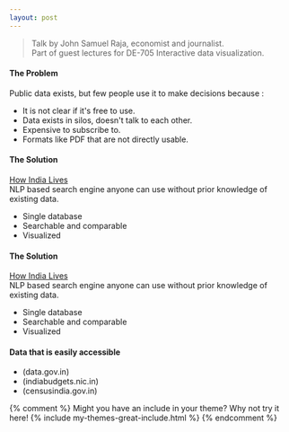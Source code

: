 ```yaml
---
layout: post
---
```


> Talk by John Samuel Raja, economist and journalist.  
> Part of guest lectures for DE-705 Interactive data visualization.

#### The Problem  
Public data exists, but few people use it to make decisions because :
- It is not clear if it's free to use.
- Data exists in silos, doesn't talk to each other.
- Expensive to subscribe to.
- Formats like PDF that are not directly usable.

#### The Solution  
[How India Lives](http://howindialives.com/)  
NLP based search engine anyone can use without prior knowledge of existing data.
- Single database
- Searchable and comparable
- Visualized


#### The Solution  
[How India Lives](http://howindialives.com/)  
NLP based search engine anyone can use without prior knowledge of existing data.
- Single database
- Searchable and comparable
- Visualized

#### Data that is easily accessible
- (data.gov.in)
- (indiabudgets.nic.in)
- (censusindia.gov.in)

{% comment %}
Might you have an include in your theme? Why not try it here!
{% include my-themes-great-include.html %}
{% endcomment %}
